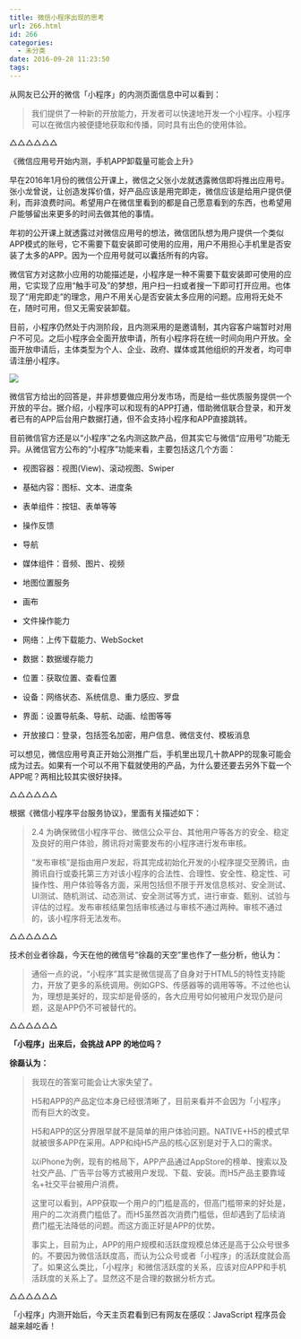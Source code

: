 ```yaml
---
title: 微信小程序出现的思考
url: 266.html
id: 266
categories:
  - 未分类
date: 2016-09-28 11:23:50
tags:
---
```


从网友已公开的微信「小程序」的内测页面信息中可以看到：

  

> 我们提供了一种新的开放能力，开发者可以快速地开发一个小程序。小程序可以在微信内被便捷地获取和传播，同时具有出色的使用体验。

  

△△△△△△

  

  

《微信应用号开始内测，手机APP卸载量可能会上升》

  

早在2016年1月份的微信公开课上，微信之父张小龙就透露微信即将推出应用号。张小龙曾说，让创造发挥价值，好产品应该是用完即走，微信应该是给用户提供便利，而非浪费时间。希望用户在微信里看到的都是自己愿意看到的东西，也希望用户能够留出来更多的时间去做其他的事情。

  

年初的公开课上就透露过对微信应用号的想法，微信团队想为用户提供一个类似APP模式的账号，它不需要下载安装即可使用的应用，用户不用担心手机里是否安装了太多的APP。因为一个应用号就可以囊括所有的内容。

  

微信官方对这款小应用的功能描述是，小程序是一种不需要下载安装即可使用的应用，它实现了应用“触手可及”的梦想，用户扫一扫或者搜一下即可打开应用。也体现了“用完即走”的理念，用户不用关心是否安装太多应用的问题。应用将无处不在，随时可用，但又无需安装卸载。

  

目前，小程序仍然处于内测阶段，且内测采用的是邀请制，其内容客户端暂时对用户不可见。之后小程序会全面开放申请，所有小程序将在统一时间向用户开放。全面开放申请后，主体类型为个人、企业、政府、媒体或其他组织的开发者，均可申请注册小程序。

![](http://mmbiz.qpic.cn/mmbiz_png/gDmjibFWrFyPUIAtbW7WpLyxxMxcAach285SGfkPibeqw7E7PxdLSpXZteQNytlEcTpxnbiaTUGryPRibIuBuDcXAg/640?wx_fmt=png&tp=webp&wxfrom=5&wx_lazy=1)

微信官方给出的回答是，并非想要做应用分发市场，而是给一些优质服务提供一个开放的平台。据介绍，小程序可以和现有的APP打通，借助微信联合登录，和开发者已有的APP后台用户数据打通，但不会支持小程序和APP直接跳转。

  

目前微信官方还是以“小程序”之名内测这款产品，但其实它与微信“应用号”功能无异。从微信官方公布的“小程序”功能来看，主要包括这几个方面：

  

*   视图容器：视图(View)、滚动视图、Swiper
    
*   基础内容：图标、文本、进度条
    
*   表单组件：按钮、表单等等
    
*   操作反馈
    
*   导航
    
*   媒体组件：音频、图片、视频
    
*   地图位置服务
    
*   画布
    
*   文件操作能力
    
*   网络：上传下载能力、WebSocket
    
*   数据：数据缓存能力
    
*   位置：获取位置、查看位置
    
*   设备：网络状态、系统信息、重力感应、罗盘
    
*   界面：设置导航条、导航、动画、绘图等等
    
*   开放接口：登录，包括签名加密，用户信息、微信支付、模板消息
    

可以想见，微信应用号真正开始公测推广后，手机里出现几十款APP的现象可能会成为过去。如果有一个可以不用下载就使用的产品，为什么要还要去另外下载一个APP呢？两相比较其实很好抉择。

  

△△△△△△

  

根据《微信小程序平台服务协议》，里面有关描述如下：

  

> 2.4 为确保微信小程序平台、微信公众平台、其他用户等各方的安全、稳定及良好的用户体验，腾讯将对需要发布的小程序进行发布审核。
> 
>   
> 
> “发布审核”是指由用户发起，将其完成初始化开发的小程序提交至腾讯，由腾讯自行或委托第三方对该小程序的合法性、合理性、安全性、稳定性、可操作性、用户体验等各方面，采用包括但不限于开发信息核对、安全测试、UI测试、随机测试、动态测试、安全测试等方式，进行审查、甄别、试验与评估的过程。发布审核结果包括审核通过与审核不通过两种。审核不通过的，该小程序将无法发布。

  

△△△△△△

  

技术创业者徐磊，今天在他的微信号“徐磊的天空”里也作了一些分析，他认为：

  

> 通俗一点的说，“小程序”其实是微信提高了自身对于HTML5的特性支持能力，开放了更多的系统调用。例如GPS、传感器等的调用等等。不过他也认为，理想是美好的，现实却是骨感的，各大应用号如何被用户发现仍是问题，这是APP仍不可被替代的。

  

△△△△△△

  

**「小程序」出来后，会挑战 APP 的地位吗？**

**徐磊认为：**

> 我现在的答案可能会让大家失望了。
> 
>   
> 
> H5和APP的产品定位本身已经很清晰了，目前来看并不会因为「小程序」而有巨大的改变。
> 
>   
> 
> H5和APP的区分界限早就不是简单的用户体验问题。NATIVE+H5的模式早就被很多APP在采用。APP和纯H5产品的核心区别是对于入口的需求。
> 
>   
> 
> 以iPhone为例，现有的格局下，APP产品通过AppStore的榜单、搜索以及社交产品、广告平台等方式被用户发现、下载、安装。而H5产品主要靠域名+社交平台被用户消费。
> 
>   
> 
> 这里可以看到，APP获取一个用户的门槛是高的，但高门槛带来的好处是，用户的二次消费门槛低了。而H5虽然首次消费门槛低，但却遇到了后续消费门槛无法降低的问题。而这方面正好是APP的优势。
> 
>   
> 
> 事实上，目前为止，APP的用户规模和活跃度规模总体还是高于公众号很多的。不要因为微信活跃度高，而认为公众号或者「小程序」的活跃度就会高了。如果这么类比，「小程序」和微信活跃度的关系，应该对应APP和手机活跃度的关系上了。显然这不是合理的数据分析方式。

  

△△△△△△

  

「小程序」内测开始后，今天主页君看到已有网友在感叹：JavaScript 程序员会越来越吃香！